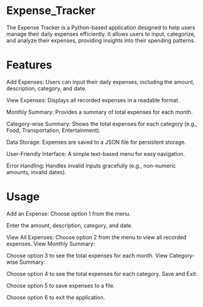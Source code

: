 # Expense_Tracker

The Expense Tracker is a Python-based application designed to help users manage their daily expenses efficiently. It allows users to input, categorize, and analyze their expenses, providing insights into their spending patterns.

# Features

Add Expenses: Users can input their daily expenses, including the amount, description, category, and date.

View Expenses: Displays all recorded expenses in a readable format.

Monthly Summary: Provides a summary of total expenses for each month.

Category-wise Summary: Shows the total expenses for each category (e.g., Food, Transportation, Entertainment).

Data Storage: Expenses are saved to a JSON file for persistent storage.

User-Friendly Interface: A simple text-based menu for easy navigation.

Error Handling: Handles invalid inputs gracefully (e.g., non-numeric amounts, invalid dates).
# Usage
 
Add an Expense:
Choose option 1 from the menu.

 Enter the amount, description, category, and date.

View All Expenses:
Choose option 2 from the menu to view all recorded expenses.
View Monthly Summary:

Choose option 3 to see the total expenses for each month.
View Category-wise Summary:

Choose option 4 to see the total expenses for each category.
Save and Exit:

Choose option 5 to save expenses to a file.

Choose option 6 to exit the application.

